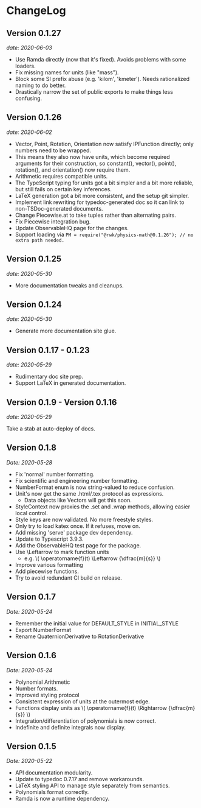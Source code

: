 # ChangeLog

## Version 0.1.27
_date: 2020-06-03_

* Use Ramda directly (now that it's fixed). Avoids problems with some loaders.
* Fix missing names for units (like "mass").
* Block some SI prefix abuse (e.g. 'kilom', 'kmeter'). Needs rationalized naming to do better.
* Drastically narrow the set of public exports to make things less confusing.

## Version 0.1.26
_date: 2020-06-02_

* Vector, Point, Rotation, Orientation now satisfy IPFunction directly; only numbers need to be wrapped.
* This means they also now have units, which become required arguments for their construction, so constant(),
  vector(), point(), rotation(), and orientation() now require them.
* Arithmetic requires compatible units.
* The TypeScript typing for units got a bit simpler and a bit more reliable, but still fails on certain key inferences.
* LaTeX generation got a bit more consistent, and the setup git simpler.
* Implement link rewriting for typedoc-generated doc so it can link to non-TSDoc-generated documents.
* Change Piecewise.at to take tuples rather than alternating pairs.
* Fix Piecewise integration bug.
* Update ObservableHQ page for the changes.
* Support loading via `PM = require("@rwk/physics-math@0.1.26"); // no extra path needed.`

## Version 0.1.25
_date: 2020-05-30_

* More documentation tweaks and cleanups.

## Version 0.1.24
_date: 2020-05-30_

* Generate more documentation site glue.

## Version 0.1.17 - 0.1.23
_date: 2020-05-29_

* Rudimentary doc site prep.
* Support LaTeX in generated documentation.

## Version 0.1.9 - Version 0.1.16
_date: 2020-05-29_

Take a stab at auto-deploy of docs.

## Version 0.1.8
_Date: 2020-05-28_

* Fix 'normal' number formatting.
* Fix scientific and engineering number formatting.
* NumberFormat enum is now string-valued to reduce confusion.
* Unit's now get the same .html/.tex protocol as expressions.
  * Data objects like Vectors will get this soon.
* StyleContext now proxies the .set and .wrap methods, allowing easier local control.
* Style keys are now validated. No more freestyle styles.
* Only try to load katex once. If it refuses, move on.
* Add missing 'serve' package dev dependency.
* Update to Typescript 3.9.3.
* Add the ObservableHQ test page for the package.
* Use \Leftarrow to mark function units
  * e.g. \\( \operatorname{f}(t) \Leftarrow {\dfrac{m}{s}} \\)
* Improve various formatting
* Add piecewise functions.
* Try to avoid redundant CI build on release.

## Version 0.1.7
_Date: 2020-05-24_

* Remember the initial value for DEFAULT_STYLE in INITIAL_STYLE
* Export NumberFormat
* Rename QuaternionDerivative to RotationDerivative

## Version 0.1.6
_Date: 2020-05-24_

* Polynomial Arithmetic
* Number formats.
* Improved styling protocol
* Consistent expression of units at the outermost edge.
* Functions display units as \\( \operatorname{f}(t) \Rightarrow {\dfrac{m}{s}} \\)
* Integration/differentiation of polynomials is now correct.
* Indefinite and definite integrals now display.

## Version 0.1.5
_Date: 2020-05-22_

* API documentation modularity.
* Update to typedoc 0.7.17 and remove workarounds.
* LaTeX styling API to manage style separately from semantics.
* Polynomials format correctly.
* Ramda is now a runtime dependency.


